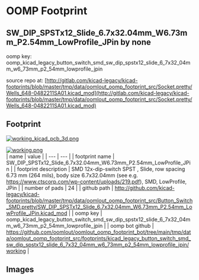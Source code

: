 # OOMP Footprint  
## SW_DIP_SPSTx12_Slide_6.7x32.04mm_W6.73mm_P2.54mm_LowProfile_JPin  by none  
  
oomp key: oomp_kicad_legacy_button_switch_smd_sw_dip_spstx12_slide_6_7x32_04mm_w6_73mm_p2_54mm_lowprofile_jpin  
  
source repo at: [http://gitlab.com/kicad-legacy/kicad-footprints/blob/master/tmp/data/oomlout_oomp_footprint_src/Socket.pretty/Wells_648-0482211SA01.kicad_mod](http://gitlab.com/kicad-legacy/kicad-footprints/blob/master/tmp/data/oomlout_oomp_footprint_src/Socket.pretty/Wells_648-0482211SA01.kicad_mod)  
## Footprint  
  
[![working_kicad_pcb_3d.png](working_kicad_pcb_3d_600.png)](working_kicad_pcb_3d.png)  
  
[![working.png](working_600.png)](working.png)  
| name | value | 
| --- | --- | 
| footprint name | SW_DIP_SPSTx12_Slide_6.7x32.04mm_W6.73mm_P2.54mm_LowProfile_JPin | 
| footprint description | SMD 12x-dip-switch SPST , Slide, row spacing 6.73 mm (264 mils), body size 6.7x32.04mm (see e.g. https://www.ctscorp.com/wp-content/uploads/219.pdf), SMD, LowProfile, JPin | 
| number of pads | 24 | 
| github path | http://github.com/kicad-legacy/kicad-footprints/blob/master/tmp/data/oomlout_oomp_footprint_src/Button_Switch_SMD.pretty/SW_DIP_SPSTx12_Slide_6.7x32.04mm_W6.73mm_P2.54mm_LowProfile_JPin.kicad_mod | 
| oomp key | oomp_kicad_legacy_button_switch_smd_sw_dip_spstx12_slide_6_7x32_04mm_w6_73mm_p2_54mm_lowprofile_jpin | 
| oomp bot github | https://github.com/oomlout/oomlout_oomp_footprint_bot/tree/main/tmp/data/oomlout_oomp_footprint_src/footprints/kicad_legacy_button_switch_smd_sw_dip_spstx12_slide_6_7x32_04mm_w6_73mm_p2_54mm_lowprofile_jpin/working | 
## Images  
